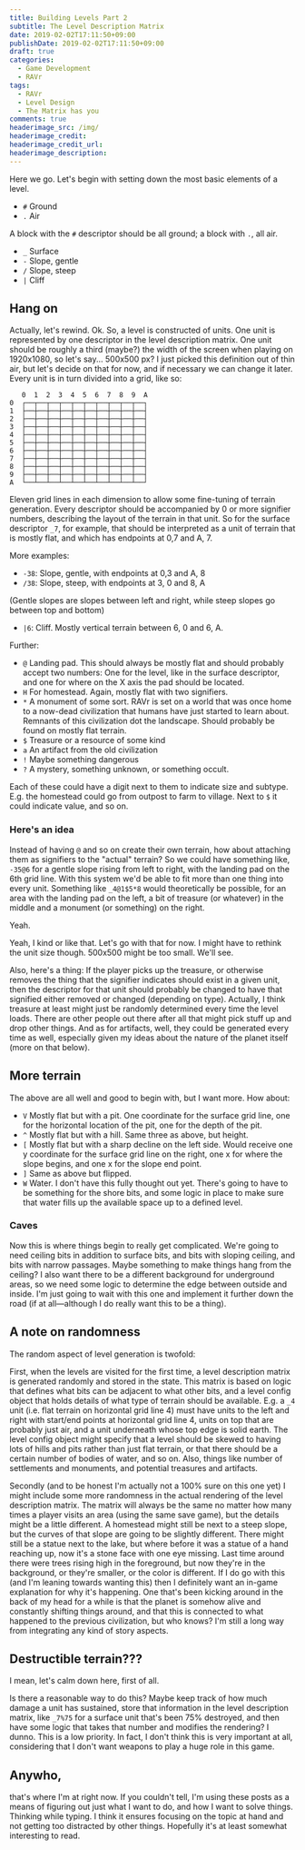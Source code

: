 ```yaml
---
title: Building Levels Part 2
subtitle: The Level Description Matrix
date: 2019-02-02T17:11:50+09:00
publishDate: 2019-02-02T17:11:50+09:00
draft: true
categories:
  - Game Development
  - RAVr
tags:
  - RAVr
  - Level Design
  - The Matrix has you
comments: true
headerimage_src: /img/
headerimage_credit:
headerimage_credit_url:
headerimage_description:
---
```


Here we go. Let's begin with setting down the most basic elements of a level.<!--more-->

- `#` Ground
- `.` Air

A block with the `#` descriptor should be all ground; a block with `.`, all air.

- `_` Surface
- `-` Slope, gentle
- `/` Slope, steep
- `|` Cliff

## Hang on

Actually, let's rewind. Ok. So, a level is constructed of units. One unit is represented by one descriptor in the level description matrix. One unit should be roughly a third (maybe?) the width of the screen when playing on 1920x1080, so let's say... 500x500 px? I just picked this definition out of thin air, but let's decide on that for now, and if necessary we can change it later. Every unit is in turn divided into a grid, like so:

```
   0  1  2  3  4  5  6  7  8  9  A
0  ┌──┬──┬──┬──┬──┬──┬──┬──┬──┬──┐
1  ├──┼──┼──┼──┼──┼──┼──┼──┼──┼──┤
2  ├──┼──┼──┼──┼──┼──┼──┼──┼──┼──┤
3  ├──┼──┼──┼──┼──┼──┼──┼──┼──┼──┤
4  ├──┼──┼──┼──┼──┼──┼──┼──┼──┼──┤
5  ├──┼──┼──┼──┼──┼──┼──┼──┼──┼──┤
6  ├──┼──┼──┼──┼──┼──┼──┼──┼──┼──┤
7  ├──┼──┼──┼──┼──┼──┼──┼──┼──┼──┤
8  ├──┼──┼──┼──┼──┼──┼──┼──┼──┼──┤
9  ├──┼──┼──┼──┼──┼──┼──┼──┼──┼──┤
A  └──┴──┴──┴──┴──┴──┴──┴──┴──┴──┘
```

Eleven grid lines in each dimension to allow some fine-tuning of terrain generation. Every descriptor should be accompanied by 0 or more signifier numbers, describing the layout of the terrain in that unit. So for the surface descriptor `_7`, for example, that should be interpreted as a unit of terrain that is mostly flat, and which has endpoints at 0,7 and A, 7.

More examples:

- `-38`: Slope, gentle, with endpoints at 0,3 and A, 8
- `/38`: Slope, steep, with endpoints at 3, 0 and 8, A

(Gentle slopes are slopes between left and right, while steep slopes go between top and bottom)

- `|6`: Cliff. Mostly vertical terrain between 6, 0 and 6, A.

Further:

- `@` Landing pad. This should always be mostly flat and should probably accept two numbers: One for the level, like in the surface descriptor, and one for where on the X axis the pad should be located.
- `H` For homestead. Again, mostly flat with two signifiers.
- `*` A monument of some sort. RAVr is set on a world that was once home to a now-dead civilization that humans have just started to learn about. Remnants of this civilization dot the landscape. Should probably be found on mostly flat terrain.
- `$` Treasure or a resource of some kind
- `a` An artifact from the old civilization
- `!` Maybe something dangerous
- `?` A mystery, something unknown, or something occult.

Each of these could have a digit next to them to indicate size and subtype. E.g. the homestead could go from outpost to farm to village. Next to `$` it could indicate value, and so on.

### Here's an idea

Instead of having `@` and so on create their own terrain, how about attaching them as signifiers to the "actual" terrain? So we could have something like, `-35@6` for a gentle slope rising from left to right, with the landing pad on the 6th grid line. With this system we'd be able to fit more than one thing into every unit. Something like `_4@1$5*8` would theoretically be possible, for an area with the landing pad on the left, a bit of treasure (or whatever) in the middle and a monument (or something) on the right.

Yeah.

Yeah, I kind or like that. Let's go with that for now. I might have to rethink the unit size though. 500x500 might be too small. We'll see.

Also, here's a thing: If the player picks up the treasure, or otherwise removes the thing that the signifier indicates should exist in a given unit, then the descriptor for that unit should probably be changed to have that signified either removed or changed (depending on type). Actually, I think treasure at least might just be randomly determined every time the level loads. There are other people out there after all that might pick stuff up and drop other things. And as for artifacts, well, they could be generated every time as well, especially given my ideas about the nature of the planet itself (more on that below).

## More terrain

The above are all well and good to begin with, but I want more. How about:

- `V` Mostly flat but with a pit. One coordinate for the surface grid line, one for the horizontal location of the pit, one for the depth of the pit.
- `^` Mostly flat but with a hill. Same three as above, but height.
- `[` Mostly flat but with a sharp decline on the left side. Would receive one y coordinate for the surface grid line on the right, one x for where the slope begins, and one x for the slope end point.
- `]` Same as above but flipped.
- `W` Water. I don't have this fully thought out yet. There's going to have to be something for the shore bits, and some logic in place to make sure that water fills up the available space up to a defined level.

### Caves

Now this is where things begin to really get complicated. We're going to need ceiling bits in addition to surface bits, and bits with sloping ceiling, and bits with narrow passages. Maybe something to make things hang from the ceiling? I also want there to be a different background for underground areas, so we need some logic to determine the edge between outside and inside. I'm just going to wait with this one and implement it further down the road (if at all—although I do really want this to be a thing).

## A note on randomness

The random aspect of level generation is twofold:

First, when the levels are visited for the first time, a level description matrix is generated randomly and stored in the state. This matrix is based on logic that defines what bits can be adjacent to what other bits, and a level config object that holds details of what type of terrain should be available. E.g. a `_4` unit (i.e. flat terrain on horizontal grid line 4) must have units to the left and right with start/end points at horizontal grid line 4, units on top that are probably just air, and a unit underneath whose top edge is solid earth. The level config object might specify that a level should be skewed to having lots of hills and pits rather than just flat terrain, or that there should be a certain number of bodies of water, and so on. Also, things like number of settlements and monuments, and potential treasures and artifacts.

Secondly (and to be honest I'm actually not a 100% sure on this one yet) I might include some more randomness in the actual rendering of the level description matrix. The matrix will always be the same no matter how many times a player visits an area (using the same save game), but the details might be a little different. A homestead might still be next to a steep slope, but the curves of that slope are going to be slightly different. There might still be a statue next to the lake, but where before it was a statue of a hand reaching up, now it's a stone face with one eye missing. Last time around there were trees rising high in the foreground, but now they're in the background, or they're smaller, or the color is different. If I do go with this (and I'm leaning towards wanting this) then I definitely want an in-game explanation for why it's happening. One that's been kicking around in the back of my head for a while is that the planet is somehow alive and constantly shifting things around, and that this is connected to what happened to the previous civilization, but who knows? I'm still a long way from integrating any kind of story aspects.

## Destructible terrain???

I mean, let's calm down here, first of all.

Is there a reasonable way to do this? Maybe keep track of how much damage a unit has sustained, store that information in the level description matrix, like `_7%75` for a surface unit that's been 75% destroyed, and then have some logic that takes that number and modifies the rendering? I dunno. This is a low priority. In fact, I don't think this is very important at all, considering that I don't want weapons to play a huge role in this game.

## Anywho,

that's where I'm at right now. If you couldn't tell, I'm using these posts as a means of figuring out just what I want to do, and how I want to solve things. Thinking while typing. I think it ensures focusing on the topic at hand and not getting too distracted by other things. Hopefully it's at least somewhat interesting to read.
